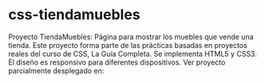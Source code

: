 # css-tiendamuebles
Proyecto TiendaMuebles: Página para mostrar los muebles que vende una tienda. 
Este proyecto forma parte de las prácticas basadas en proyectos reales del curso de CSS, La Guía Completa.
Se implementa HTML5 y CSS3. El diseño es responsivo para diferentes dispositivos.
Ver proyecto parcialmente desplegado en: 
